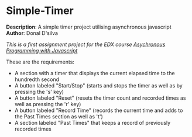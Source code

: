 # Simple-Timer

**Description**: A simple timer project utilising asynchronous javascript
**Author**: Donal D'silva 

_This is a first assignment project for the EDX course [Asychronous Programming with Javascript](https://www.edx.org/course/asynchronous-programming-javascript-microsoft-dev234x-0)_

These are the requirements:
* A section with a timer that displays the current elapsed time to the hundredth second
* A button labeled "Start/Stop" (starts and stops the timer as well as by pressing the 's' key)
* A button labeled "Reset" (resets the timer count and recorded times as well as pressing the 'r' key)
* A button labeled "Record Time" (records the current time and adds to the Past Times section as well as 't')
* A section labeled "Past Times" that keeps a record of previously recorded times
